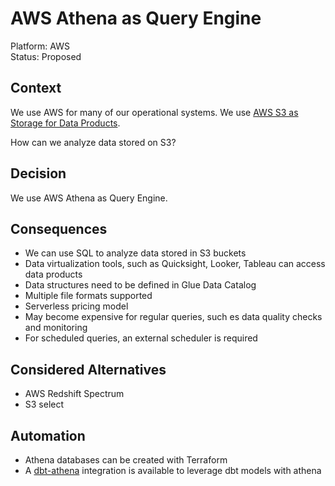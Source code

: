 # AWS Athena as Query Engine

Platform: AWS  
Status: Proposed  

## Context

We use AWS for many of our operational systems.
We use [AWS S3 as Storage for Data Products](architecture-decisions/aws-s3-as-storage-for-data-products.md).

How can we analyze data stored on S3?

## Decision

We use AWS Athena as Query Engine.

## Consequences

- We can use SQL to analyze data stored in S3 buckets
- Data virtualization tools, such as Quicksight, Looker, Tableau can access data products
- Data structures need to be defined in Glue Data Catalog
- Multiple file formats supported
- Serverless pricing model
- May become expensive for regular queries, such es data quality checks and monitoring
- For scheduled queries, an external scheduler is required

## Considered Alternatives

- AWS Redshift Spectrum
- S3 select

## Automation

- Athena databases can be created with Terraform
- A [dbt-athena](https://github.com/Tomme/dbt-athena) integration is available to leverage dbt models with athena 
